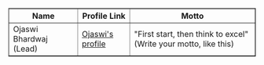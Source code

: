 <table border="1">
  <thead>
    <tr>
      <th>Name</th>
      <th>Profile Link</th>
      <th>Motto</th>
    </tr>
  </thead>
  <tbody>
    <!-- Add you details here like this one -->
    <tr>
      <td>Ojaswi Bhardwaj (Lead)</td>
      <td><a href="https://www.github.com/ojaswi1234" target="_blank">Ojaswi's profile</a></td>
      <td>"First start, then think to excel" (Write your motto, like this)</td>
    </tr>
    <!-- Add below this line -->
  </tbody>
</table>
